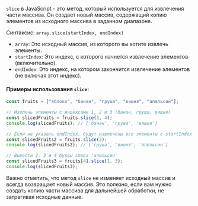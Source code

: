 `slice` в JavaScript - это метод, который используется для извлечения части массива. Он создает новый массив, содержащий копию элементов из исходного массива в заданном диапазоне.

Синтаксис: `array.slice(startIndex, endIndex)`

- `array`: Это исходный массив, из которого вы хотите извлечь элементы.
- `startIndex`: Это индекс, с которого начнется извлечение элементов (включительно).
- `endIndex`: Это индекс, на котором закончится извлечение элементов (не включая этот индекс).

#### Примеры использования `slice`:

```js
const fruits = ["яблоко", "банан", "груша", "вишня", "апельсин"];

// Извлечь элементы с индексами 1, 2 и 3 (банан, груша, вишня)
const slicedFruits = fruits.slice(1, 4);
console.log(slicedFruits); // ['банан', 'груша', 'вишня']

// Если не указать endIndex, будут извлечены все элементы с startIndex и далее
const slicedFruits2 = fruits.slice(2);
console.log(slicedFruits2); // ['груша', 'вишня', 'апельсин']

// Вывести 2, 3 и 4 буквы слова 'апельсин'
const slicedFruits3 = fruits[4].slice(1, 3);
console.log(slicedFruits3);
```

Важно отметить, что метод `slice` не изменяет исходный массив и всегда возвращает новый массив. Это полезно, если вам нужно создать копию части массива для дальнейшей обработки, не затрагивая исходные данные.
